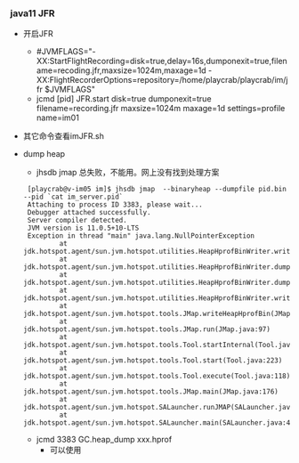 ### java11 JFR
 * 开启JFR
   + #JVMFLAGS="-XX:StartFlightRecording=disk=true,delay=16s,dumponexit=true,filename=recoding.jfr,maxsize=1024m,maxage=1d -XX:FlightRecorderOptions=repository=/home/playcrab/playcrab/im/jfr $JVMFLAGS"
   +  jcmd [pid] JFR.start disk=true dumponexit=true filename=recording.jfr maxsize=1024m maxage=1d settings=profile name=im01 
   
 * 其它命令查看imJFR.sh
 
 * dump heap 
   + jhsdb jmap 总失败，不能用。网上没有找到处理方案
   ``` 
    [playcrab@v-im05 im]$ jhsdb jmap  --binaryheap --dumpfile pid.bin --pid `cat im_server.pid`
    Attaching to process ID 3383, please wait...
    Debugger attached successfully.
    Server compiler detected.
    JVM version is 11.0.5+10-LTS
    Exception in thread "main" java.lang.NullPointerException
            at jdk.hotspot.agent/sun.jvm.hotspot.utilities.HeapHprofBinWriter.writeSymbolID(HeapHprofBinWriter.java:1121)
            at jdk.hotspot.agent/sun.jvm.hotspot.utilities.HeapHprofBinWriter.dumpStackFrame(HeapHprofBinWriter.java:752)
            at jdk.hotspot.agent/sun.jvm.hotspot.utilities.HeapHprofBinWriter.dumpStackTraces(HeapHprofBinWriter.java:725)
            at jdk.hotspot.agent/sun.jvm.hotspot.utilities.HeapHprofBinWriter.write(HeapHprofBinWriter.java:434)
            at jdk.hotspot.agent/sun.jvm.hotspot.tools.JMap.writeHeapHprofBin(JMap.java:182)
            at jdk.hotspot.agent/sun.jvm.hotspot.tools.JMap.run(JMap.java:97)
            at jdk.hotspot.agent/sun.jvm.hotspot.tools.Tool.startInternal(Tool.java:260)
            at jdk.hotspot.agent/sun.jvm.hotspot.tools.Tool.start(Tool.java:223)
            at jdk.hotspot.agent/sun.jvm.hotspot.tools.Tool.execute(Tool.java:118)
            at jdk.hotspot.agent/sun.jvm.hotspot.tools.JMap.main(JMap.java:176)
            at jdk.hotspot.agent/sun.jvm.hotspot.SALauncher.runJMAP(SALauncher.java:326)
            at jdk.hotspot.agent/sun.jvm.hotspot.SALauncher.main(SALauncher.java:455)
   ```
   + jcmd 3383 GC.heap_dump xxx.hprof
     - 可以使用